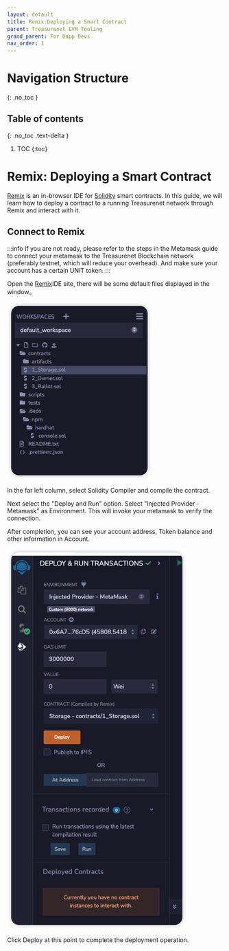 ```yaml
---
layout: default
title: Remix:Deploying a Smart Contract
parent: Treasurenet EVM Tooling
grand_parent: For Dapp Devs
nav_order: 1
---
```


# Navigation Structure
{: .no_toc }

## Table of contents
{: .no_toc .text-delta }

1. TOC
{:toc}


# Remix: Deploying a Smart Contract

[Remix](http://remix.ethereum.org/) is an in-browser IDE for [Solidity](https://github.com/ethereum/solidity) smart contracts. In this guide, we will learn how to deploy a contract to a running Treasurenet network through Remix and interact with it.

## Connect to Remix

:::info
If you are not ready, please refer to the steps in the Metamask guide to connect your metamask to the Treasurenet Blockchain network (preferably testnet, which will reduce your overhead). And make sure your account has a certain UNIT token.
:::

Open the [Remix](http://remix.ethereum.org/)IDE site, there will be some default files displayed in the window。

![remix_1](/img/docs/remix_1.png)

In the far left column, select Solidity Compiler and compile the contract.

Next select the "Deploy and Run" option. Select "Injected Provider - Metamask" as Environment. This will invoke your metamask to verify the connection.

After completion, you can see your account address, Token balance and other information in Account.

![remix_2](/img/docs/remix_2.png)

Click Deploy at this point to complete the deployment operation.